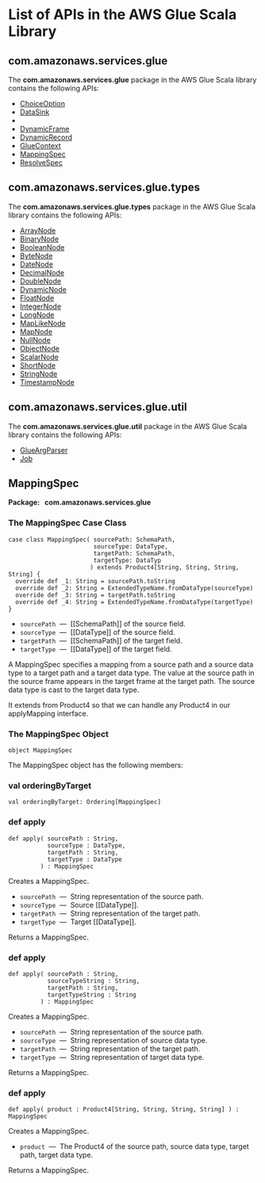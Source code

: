 # List of APIs in the AWS Glue Scala Library<a name="glue-etl-scala-apis"></a>

## com\.amazonaws\.services\.glue<a name="glue-etl-scala-apis-glue"></a>

The **com\.amazonaws\.services\.glue** package in the AWS Glue Scala library contains the following APIs:
+ [ChoiceOption](glue-etl-scala-apis-glue-choiceoption.md)
+ [DataSink](glue-etl-scala-apis-glue-datasink-class.md)
+ [](glue-etl-scala-apis-glue-datasource-trait.md)
+ [DynamicFrame](glue-etl-scala-apis-glue-dynamicframe.md)
+ [DynamicRecord](glue-etl-scala-apis-glue-dynamicrecord-class.md)
+ [GlueContext](glue-etl-scala-apis-glue-gluecontext.md)
+ [MappingSpec](#glue-etl-scala-apis-glue-mappingspec)
+ [ResolveSpec](glue-etl-scala-apis-glue-resolvespec.md)

## com\.amazonaws\.services\.glue\.types<a name="glue-etl-scala-apis-glue-types"></a>

The **com\.amazonaws\.services\.glue\.types** package in the AWS Glue Scala library contains the following APIs:
+ [ArrayNode](glue-etl-scala-apis-glue-types-arraynode.md)
+ [BinaryNode](glue-etl-scala-apis-glue-types-binarynode.md)
+ [BooleanNode](glue-etl-scala-apis-glue-types-booleannode.md)
+ [ByteNode](glue-etl-scala-apis-glue-types-bytenode.md)
+ [DateNode](glue-etl-scala-apis-glue-types-datenode.md)
+ [DecimalNode](glue-etl-scala-apis-glue-types-decimalnode.md)
+ [DoubleNode](glue-etl-scala-apis-glue-types-doublenode.md)
+ [DynamicNode](glue-etl-scala-apis-glue-types-dynamicnode.md)
+ [FloatNode](glue-etl-scala-apis-glue-types-floatnode.md)
+ [IntegerNode](glue-etl-scala-apis-glue-types-integernode.md)
+ [LongNode](glue-etl-scala-apis-glue-types-longnode.md)
+ [MapLikeNode](glue-etl-scala-apis-glue-types-maplikenode.md)
+ [MapNode](glue-etl-scala-apis-glue-types-mapnode.md)
+ [NullNode](glue-etl-scala-apis-glue-types-nullnode.md)
+ [ObjectNode](glue-etl-scala-apis-glue-types-objectnode.md)
+ [ScalarNode](glue-etl-scala-apis-glue-types-scalarnode.md)
+ [ShortNode](glue-etl-scala-apis-glue-types-shortnode.md)
+ [StringNode](glue-etl-scala-apis-glue-types-stringnode.md)
+ [TimestampNode](glue-etl-scala-apis-glue-types-timestampnode.md)

## com\.amazonaws\.services\.glue\.util<a name="glue-etl-scala-apis-glue-util"></a>

The **com\.amazonaws\.services\.glue\.util** package in the AWS Glue Scala library contains the following APIs:
+ [GlueArgParser](glue-etl-scala-apis-glue-util-glueargparser.md)
+ [Job](glue-etl-scala-apis-glue-util-job.md)

## MappingSpec<a name="glue-etl-scala-apis-glue-mappingspec"></a>

**Package:   com\.amazonaws\.services\.glue**

### The MappingSpec Case Class<a name="glue-etl-scala-apis-glue-mappingspec-case-class"></a>

```
case class MappingSpec( sourcePath: SchemaPath,
                        sourceType: DataType,
                        targetPath: SchemaPath,
                        targetType: DataTyp
                       ) extends Product4[String, String, String, String] {
  override def _1: String = sourcePath.toString
  override def _2: String = ExtendedTypeName.fromDataType(sourceType)
  override def _3: String = targetPath.toString
  override def _4: String = ExtendedTypeName.fromDataType(targetType)
}
```
+ `sourcePath`  —  \[\[SchemaPath\]\] of the source field\.
+ `sourceType`  —  \[\[DataType\]\] of the source field\.
+ `targetPath`  —  \[\[SchemaPath\]\] of the target field\.
+ `targetType`  —  \[\[DataType\]\] of the target field\.

A MappingSpec specifies a mapping from a source path and a source data type to a target path and a target data type\. The value at the source path in the source frame appears in the target frame at the target path\. The source data type is cast to the target data type\.

It extends from Product4 so that we can handle any Product4 in our applyMapping interface\.

### The MappingSpec Object<a name="glue-etl-scala-apis-glue-mappingspec-object"></a>

```
object MappingSpec
```

The MappingSpec object has the following members:

### val orderingByTarget<a name="glue-etl-scala-apis-gluemappingspec-object-val-orderingbytarget"></a>

```
val orderingByTarget: Ordering[MappingSpec]
```

### def apply<a name="glue-etl-scala-apis-gluemappingspec-object-defs-apply-1"></a>

```
def apply( sourcePath : String,
           sourceType : DataType,
           targetPath : String,
           targetType : DataType
         ) : MappingSpec
```

Creates a MappingSpec\.
+ `sourcePath`  —  String representation of the source path\.
+ `sourceType`  —  Source \[\[DataType\]\]\.
+ `targetPath`  —  String representation of the target path\.
+ `targetType`  —  Target \[\[DataType\]\]\.

Returns a MappingSpec\.

### def apply<a name="glue-etl-scala-apis-gluemappingspec-object-defs-apply-2"></a>

```
def apply( sourcePath : String,
           sourceTypeString : String,
           targetPath : String,
           targetTypeString : String
         ) : MappingSpec
```

Creates a MappingSpec\.
+ `sourcePath`  —  String representation of the source path\.
+ `sourceType`  —  String representation of source data type\.
+ `targetPath`  —  String representation of the target path\.
+ `targetType`  —  String representation of target data type\.

Returns a MappingSpec\.

### def apply<a name="glue-etl-scala-apis-gluemappingspec-object-defs-apply-3"></a>

```
def apply( product : Product4[String, String, String, String] ) : MappingSpec 
```

Creates a MappingSpec\.
+ `product`  —  The Product4 of the source path, source data type, target path, target data type\.

Returns a MappingSpec\.